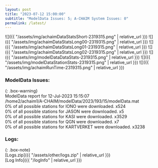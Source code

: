 ```yaml
---
layout: post
title: "2023-07-12 15:00:00"
subtitle: "ModelData Issues: 5; A-CHAIM System Issues: 0"
permalink: /latest/
---
```


![]({{ "/assets/img/achaimDataStatsShort-2319315.png" | relative_url }})
![]({{ "/assets/img/achaimDataStatsLong00-2319315.png" | relative_url }})
![]({{ "/assets/img/achaimDataStatsLong01-2319315.png" | relative_url }})
![]({{ "/assets/img/achaimDataStatsLong02-2319315.png" | relative_url }})
![]({{ "/assets/img/modelDataDataStats-2319315.png" | relative_url }})
![]({{ "/assets/img/modelDataStationStats-2319315.png" | relative_url }})
![]({{ "/assets/img/achaimRunTime-2319315.png" | relative_url }})


### ModelData Issues:  
  
{: .box-warning}  
 ModelData report for 12-Jul-2023 15:15:07   
 /home2/achaim1/A-CHAIM/modelData/2023/193/15/modelData.mat   
 0% of all possible stations for IONO were downloaded. x524   
 0% of all possible stations for JASON were downloaded. x5   
 0% of all possible stations for KASI were downloaded. x3529   
 0% of all possible stations for QGN were downloaded. x7   
 0% of all possible stations for KARTVERKET were downloaded. x3238   
  


### Logs:  
  
{: .box-note}  
[Logs.zip]({{ "/assets/other/logs.zip" | relative_url }})  
[Log Info]({{ "/logInfo" | relative_url }})  
